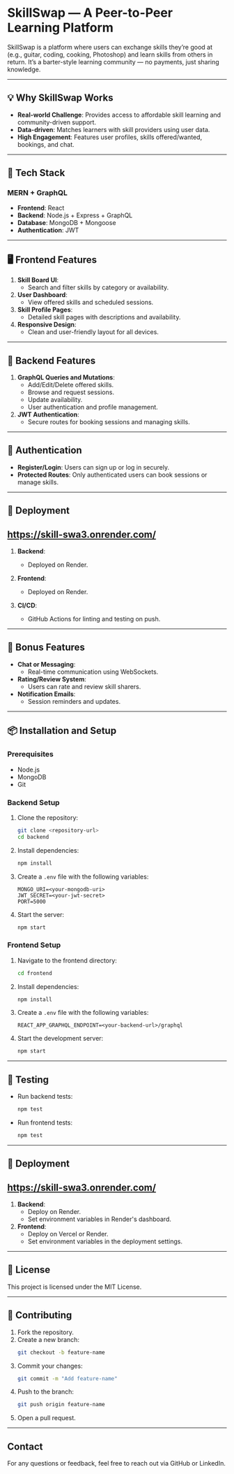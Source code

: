 

# SkillSwap — A Peer-to-Peer Learning Platform

SkillSwap is a platform where users can exchange skills they’re good at (e.g., guitar, coding, cooking, Photoshop) and learn skills from others in return. It’s a barter-style learning community — no payments, just sharing knowledge.

---

## :bulb: Why SkillSwap Works
- **Real-world Challenge**: Provides access to affordable skill learning and community-driven support.
- **Data-driven**: Matches learners with skill providers using user data.
- **High Engagement**: Features user profiles, skills offered/wanted, bookings, and chat.

---

## :bricks: Tech Stack
### MERN + GraphQL
- **Frontend**: React
- **Backend**: Node.js + Express + GraphQL
- **Database**: MongoDB + Mongoose
- **Authentication**: JWT

---

## :desktop_computer: Frontend Features
1. **Skill Board UI**:
   - Search and filter skills by category or availability.
2. **User Dashboard**:
   - View offered skills and scheduled sessions.
3. **Skill Profile Pages**:
   - Detailed skill pages with descriptions and availability.
4. **Responsive Design**:
   - Clean and user-friendly layout for all devices.

---

## :brain: Backend Features
1. **GraphQL Queries and Mutations**:
   - Add/Edit/Delete offered skills.
   - Browse and request sessions.
   - Update availability.
   - User authentication and profile management.
2. **JWT Authentication**:
   - Secure routes for booking sessions and managing skills.

---

## :closed_lock_with_key: Authentication
- **Register/Login**: Users can sign up or log in securely.
- **Protected Routes**: Only authenticated users can book sessions or manage skills.

---

## :rocket: Deployment

## https://skill-swa3.onrender.com/ ## 

1. **Backend**:
   - Deployed on Render.
2. **Frontend**:
   - Deployed on  Render.
   
3. **CI/CD**:
   - GitHub Actions for linting and testing on push.

---

## :toolbox: Bonus Features
- **Chat or Messaging**:
   - Real-time communication using WebSockets.
- **Rating/Review System**:
   - Users can rate and review skill sharers.
- **Notification Emails**:
   - Session reminders and updates.

---

## :package: Installation and Setup

### Prerequisites
- Node.js
- MongoDB
- Git

### Backend Setup
1. Clone the repository:
   ```bash
   git clone <repository-url>
   cd backend
   ```
2. Install dependencies:
   ```bash
   npm install
   ```
3. Create a `.env` file with the following variables:
   ```env
   MONGO_URI=<your-mongodb-uri>
   JWT_SECRET=<your-jwt-secret>
   PORT=5000
   ```
4. Start the server:
   ```bash
   npm start
   ```

### Frontend Setup
1. Navigate to the frontend directory:
   ```bash
   cd frontend
   ```
2. Install dependencies:
   ```bash
   npm install
   ```
3. Create a `.env` file with the following variables:
   ```env
   REACT_APP_GRAPHQL_ENDPOINT=<your-backend-url>/graphql
   ```
4. Start the development server:
   ```bash
   npm start
   ```

---

## :test_tube: Testing
- Run backend tests:
  ```bash
  npm test
  ```
- Run frontend tests:
  ```bash
  npm test
  ```

---

## :link: Deployment

## https://skill-swa3.onrender.com/ ##

1. **Backend**:
   - Deploy on Render.
   - Set environment variables in Render's dashboard.
2. **Frontend**:
   - Deploy on Vercel or Render.
   - Set environment variables in the deployment settings.

---

## :memo: License
This project is licensed under the MIT License.

---

## :handshake: Contributing
1. Fork the repository.
2. Create a new branch:
   ```bash
   git checkout -b feature-name
   ```
3. Commit your changes:
   ```bash
   git commit -m "Add feature-name"
   ```
4. Push to the branch:
   ```bash
   git push origin feature-name
   ```
5. Open a pull request.

---

##  Contact
For any questions or feedback, feel free to reach out via GitHub or LinkedIn.

